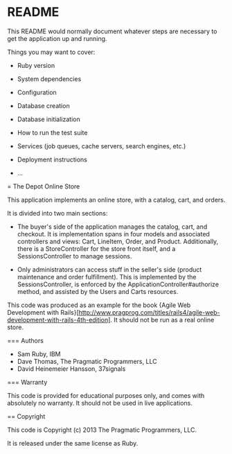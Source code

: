 # README

This README would normally document whatever steps are necessary to get the
application up and running.

Things you may want to cover:

* Ruby version

* System dependencies

* Configuration

* Database creation

* Database initialization

* How to run the test suite

* Services (job queues, cache servers, search engines, etc.)

* Deployment instructions

* ...

= The Depot Online Store

This application implements an online store, with a catalog, cart, and orders.

It is divided into two main sections:

* The buyer's side of the application manages the catalog, cart,
  and checkout. It is implementation spans in four models and associated
  controllers and views: Cart, LineItem, Order, and Product.  Additionally,
  there is a StoreController for the store front itself, and a
  SessionsController to manage sessions.

* Only administrators can access stuff in the seller's side
  (product maintenance and order fulfillment).  This is implemented by the
  SessionsController, is enforced by the ApplicationController#authorize
  method, and assisted by the Users and Carts resources.

This code was produced as an example for the book {Agile Web Development with
Rails}[http://www.pragprog.com/titles/rails4/agile-web-development-with-rails-4th-edition]. It should not be
run as a real online store.

=== Authors

 * Sam Ruby, IBM
 * Dave Thomas, The Pragmatic Programmers, LLC
 * David Heinemeier Hansson, 37signals

=== Warranty

This code is provided for educational purposes only, and comes with
absolutely no warranty. It should not be used in live applications.

== Copyright

This code is Copyright (c) 2013 The Pragmatic Programmers, LLC.

It is released under the same license as Ruby.